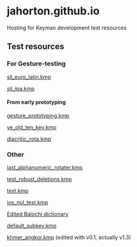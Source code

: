 # jahorton.github.io
Hosting for Keyman development test resources

## Test resources

### For Gesture-testing

[sil_euro_latin.kmp](sil_euro_latin.kmp)

[sil_ipa.kmp](sil_ipa.kmp)

#### From early prototyping

[gesture_prototyping.kmp](gesture_prototyping.kmp)

[ye_old_ten_key.kmp](ye_old_ten_key.kmp)

[diacritic_rota.kmp](diacritic_rota.kmp)

### Other

[last_alphanumeric_rotater.kmp](last_alphanumeric_rotater.kmp)

[test_robust_deletions.kmp](test_robust_deletions.kmp)

[test.kmp](test.kmp)

[ios_nul_test.kmp](ios_nul_test.kmp)

[Edited Balochi dictionary](sil.bcc-arab.upp_ptwl1.model.kmp)

[default_subkey.kmp](default_subkey.kmp)

[khmer_angkor.kmp](khmer_angkor.kmp) (edited with v0.1, actually v1.3)